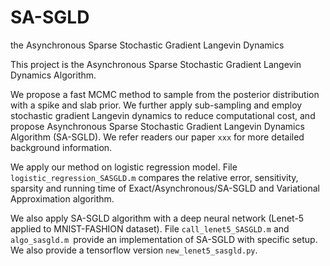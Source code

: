 # SA-SGLD
the Asynchronous Sparse Stochastic Gradient Langevin Dynamics 

This project is the Asynchronous Sparse Stochastic Gradient Langevin Dynamics Algorithm.

We propose a fast MCMC method to sample from the posterior distribution with a spike and slab prior. We further apply sub-sampling and employ stochastic gradient Langevin dynamics to reduce computational cost, and propose Asynchronous Sparse Stochastic Gradient Langevin Dynamics Algorithm (SA-SGLD). We refer readers our paper `xxx` for more detailed background information. 

We apply our method on logistic regression model. File `logistic_regression_SASGLD.m` compares the relative error, sensitivity, sparsity and running time of Exact/Asynchronous/SA-SGLD and Variational Approximation algorithm. 

We also apply SA-SGLD algorithm with a deep neural network (Lenet-5 applied to MNIST-FASHION dataset). File `call_lenet5_SASGLD.m` and `algo_sasgld.m `provide an implementation of SA-SGLD with specific setup. We also provide a tensorflow version `new_lenet5_sasgld.py`.












